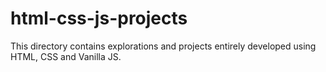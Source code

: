 # html-css-js-projects


This directory contains explorations and projects entirely developed using HTML, CSS and Vanilla JS.

